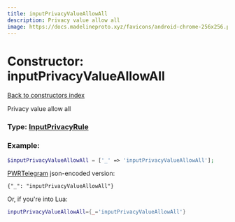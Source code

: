 ```yaml
---
title: inputPrivacyValueAllowAll
description: Privacy value allow all
image: https://docs.madelineproto.xyz/favicons/android-chrome-256x256.png
---
```

# Constructor: inputPrivacyValueAllowAll  
[Back to constructors index](index.md)



Privacy value allow all




### Type: [InputPrivacyRule](../types/InputPrivacyRule.md)


### Example:

```php
$inputPrivacyValueAllowAll = ['_' => 'inputPrivacyValueAllowAll'];
```  

[PWRTelegram](https://pwrtelegram.xyz) json-encoded version:

```
{"_": "inputPrivacyValueAllowAll"}
```


Or, if you're into Lua:

```lua
inputPrivacyValueAllowAll={_='inputPrivacyValueAllowAll'}

```


